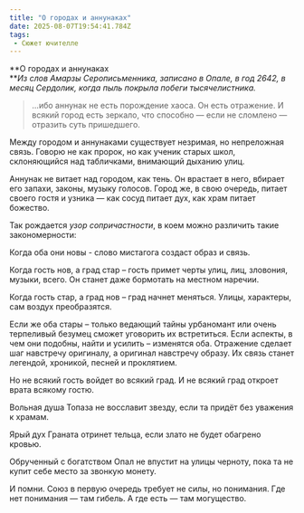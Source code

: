 ```yaml
---
title: "О городах и аннунаках"
date: 2025-08-07T19:54:41.784Z
tags:
 - Сюжет ючителле
---
```


**О городах и аннунаках  
***Из слов Амарзы Серописьменника, записано в Опале, в год 2642, в месяц
Сердолик, когда пыль покрыла побеги тысячелистника.*

> …ибо аннунак не есть порождение хаоса. Он есть отражение. И всякий
> город есть зеркало, что способно — если не сломлено — отразить суть
> пришедшего.

Между городом и аннунаками существует незримая, но непреложная связь.
Говорю не как пророк, но как ученик старых школ, склоняющийся над
табличками, внимающий дыханию улиц.

Аннунак не витает над городом, как тень. Он врастает в него, вбирает его
запахи, законы, музыку голосов. Город же, в свою очередь, питает своего
гостя и узника — как сосуд питает дух, как храм питает божество.

Так рождается *узор сопричастности*, в коем можно различить такие
закономерности:

Когда оба они новы - слово мистагога создаст образ и связь.

Когда гость нов, а град стар – гость примет черты улиц, лиц, зловония,
музыки, всего. Он станет даже бормотать на местном наречии.

Когда гость стар, а град нов – град начнет меняться. Улицы, характеры,
сам воздух преобразятся.  
  
Если же оба стары – только ведающий тайны урбаномант или очень
терпеливый безумец сможет уговорить их встретиться. Если аспекты, в чем
они подобны, найти и усилить – изменятся оба. Отражение сделает шаг
навстречу оригиналу, а оригинал навстречу образу. Их связь станет
легендой, хроникой, песней и проклятием.  
  
Но не всякий гость войдет во всякий град. И не всякий град откроет врата
всякому гостю.

Вольная душа Топаза не восславит звезду, если та придёт без уважения к
храмам.

Ярый дух Граната отринет тельца, если злато не будет обагрено кровью.

Обрученный с богатством Опал не впустит на улицы черноту, пока та не
купит себе место за звонкую монету.

И помни. Союз в первую очередь требует не силы, но понимания. Где нет
понимания — там гибель. А где есть — там могущество.
